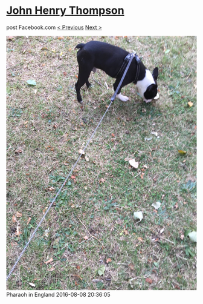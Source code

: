 # [John Henry Thompson](../README.md)
post Facebook.com
[< Previous](2016-08-08-2.md) [Next >](2016-08-08-4.md)

[![](../media/2016-08-08/Pharaoh-in-England-2.jpg)](../README.md)
Pharaoh in England
2016-08-08 20:36:05